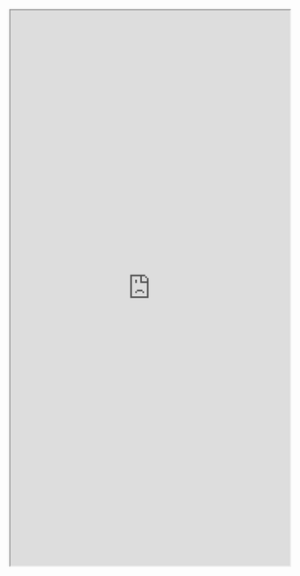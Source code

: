 <iframe width="100%" height="1000px" src="https://embed.plnkr.co/uUrBpiue5V1sHcTowAgS/?show=preview&sidebar=none&deferRun"></iframe>